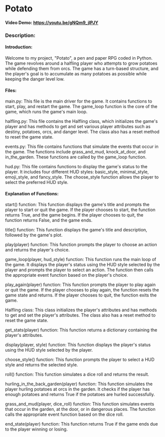 # Potato
#### Video Demo:  https://youtu.be/gNQm9_jIPJY
### Description:
#### Introduction:

Welcome to my project, "Potato", a pen and paper RPG coded in Python. The game revolves around a halfling player who attempts to grow potatoes while defending them from orcs. The game has a turn-based structure, and the player's goal is to accumulate as many potatoes as possible while keeping the danger level low.

#### Files:

main.py: This file is the main driver for the game. It contains functions to start, play, and restart the game. The game_loop function is the core of the game, which runs the game's main loop.

halfling.py: This file contains the Halfling class, which initializes the game's player and has methods to get and set various player attributes such as destiny, potatoes, orcs, and danger level. The class also has a reset method to reset the game state.

events.py: This file contains functions that simulate the events that occur in the game. The functions include grass_and_mud, knock_at_door, and in_the_garden. These functions are called by the game_loop function.

hud.py: This file contains functions to display the game's status to the player. It includes four different HUD styles: basic_style, minimal_style, emoji_style, and fancy_style. The choose_style function allows the player to select the preferred HUD style.

#### Explanation of Functions:

start() function: This function displays the game's title and prompts the player to start or quit the game. If the player chooses to start, the function returns True, and the game begins. If the player chooses to quit, the function returns False, and the game ends.

title() function: This function displays the game's title and description, followed by the game's plot.

play(player) function: This function prompts the player to choose an action and returns the player's choice.

game_loop(player, hud_style) function: This function runs the main loop of the game. It displays the player's status using the HUD style selected by the player and prompts the player to select an action. The function then calls the appropriate event function based on the player's choice.

play_again(player) function: This function prompts the player to play again or quit the game. If the player chooses to play again, the function resets the game state and returns. If the player chooses to quit, the function exits the game.

Halfling class: This class initializes the player's attributes and has methods to get and set the player's attributes. The class also has a reset method to reset the game state.

get_stats(player) function: This function returns a dictionary containing the player's attributes.

display(player, style) function: This function displays the player's status using the HUD style selected by the player.

choose_style() function: This function prompts the player to select a HUD style and returns the selected style.

roll() function: This function simulates a dice roll and returns the result.

hurling_in_the_back_garden(player) function: This function simulates the player hurling potatoes at orcs in the garden. It checks if the player has enough potatoes and returns True if the potatoes are hurled successfully.

grass_and_mud(player, dice_roll) function: This function simulates events that occur in the garden, at the door, or in dangerous places. The function calls the appropriate event function based on the dice roll.

end_state(player) function: This function returns True if the game ends due to the player winning or losing.

